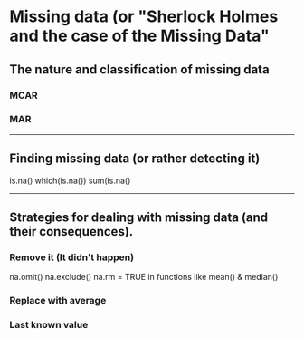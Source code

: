 # Missing data (or "Sherlock Holmes and the case of the Missing Data"   

## The nature and classification of missing data   
### MCAR   
### MAR   

<HR>

## Finding missing data (or rather detecting it)   
is.na()
which(is.na())
sum(is.na()
<HR>

## Strategies for dealing with missing data (and their consequences).   
### Remove it (It didn't happen)
na.omit()
na.exclude()
na.rm = TRUE in functions like mean() & median()
### Replace with average
### Last known value
